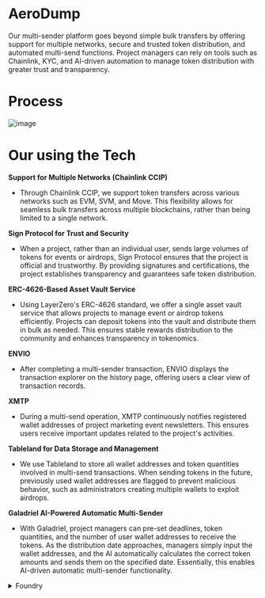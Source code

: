 # AeroDump
Our multi-sender platform goes beyond simple bulk transfers by offering support for multiple networks, secure and trusted token distribution, and automated multi-send functions. Project managers can rely on tools such as Chainlink, KYC, and AI-driven automation to manage token distribution with greater trust and transparency.

# Process
![image](https://github.com/user-attachments/assets/e42cce5a-4601-4c80-af1d-5902c02936e8)

# Our using the Tech

**Support for Multiple Networks (Chainlink CCIP)**
- Through Chainlink CCIP, we support token transfers across various networks such as EVM, SVM, and Move. This flexibility allows for seamless bulk transfers across multiple blockchains, rather than being limited to a single network.

**Sign Protocol for Trust and Security**
- When a project, rather than an individual user, sends large volumes of tokens for events or airdrops, Sign Protocol ensures that the project is official and trustworthy. By providing signatures and certifications, the project establishes transparency and guarantees safe token distribution.

**ERC-4626-Based Asset Vault Service**
- Using LayerZero's ERC-4626 standard, we offer a single asset vault service that allows projects to manage event or airdrop tokens efficiently. Projects can deposit tokens into the vault and distribute them in bulk as needed. This ensures stable rewards distribution to the community and enhances transparency in tokenomics.
 
**ENVIO**
- After completing a multi-sender transaction, ENVIO displays the transaction explorer on the history page, offering users a clear view of transaction records.

**XMTP**
- During a multi-send operation, XMTP continuously notifies registered wallet addresses of project marketing event newsletters. This ensures users receive important updates related to the project's activities.

**Tableland for Data Storage and Management**
- We use Tableland to store all wallet addresses and token quantities involved in multi-send transactions. When sending tokens in the future, previously used wallet addresses are flagged to prevent malicious behavior, such as administrators creating multiple wallets to exploit airdrops.

**Galadriel AI-Powered Automatic Multi-Sender**
- With Galadriel, project managers can pre-set deadlines, token quantities, and the number of user wallet addresses to receive the tokens. As the distribution date approaches, managers simply input the wallet addresses, and the AI automatically calculates the correct token amounts and sends them on the specified date. Essentially, this enables AI-driven automatic multi-sender functionality.

<details>
<summary>
  Foundry
</summary>
<div markdown="1">

  **Foundry is a blazing fast, portable and modular toolkit for Ethereum application development written in Rust.**

Foundry consists of:

-   **Forge**: Ethereum testing framework (like Truffle, Hardhat and DappTools).
-   **Cast**: Swiss army knife for interacting with EVM smart contracts, sending transactions and getting chain data.
-   **Anvil**: Local Ethereum node, akin to Ganache, Hardhat Network.
-   **Chisel**: Fast, utilitarian, and verbose solidity REPL.

## Documentation

https://book.getfoundry.sh/

## Usage

### Build

```shell
$ forge build
```

### Test

```shell
$ forge test
```

### Format

```shell
$ forge fmt
```

### Gas Snapshots

```shell
$ forge snapshot
```

### Anvil

```shell
$ anvil
```

### Deploy

```shell
$ forge script script/Counter.s.sol:CounterScript --rpc-url <your_rpc_url> --private-key <your_private_key>
```

### Cast

```shell
$ cast <subcommand>
```

### Help

```shell
$ forge --help
$ anvil --help
$ cast --help
```
</div>
</details>


